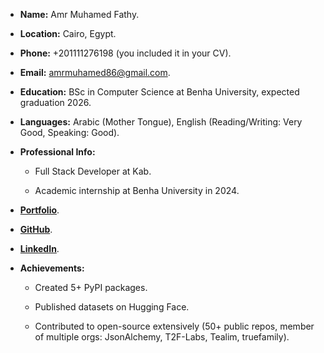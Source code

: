 -   **Name:** Amr Muhamed Fathy.
    
-   **Location:** Cairo, Egypt.
    
-   **Phone:** +201111276198 (you included it in your CV).
    
-   **Email:** amrmuhamed86@gmail.com.
    
-   **Education:** BSc in Computer Science at Benha University, expected graduation 2026.
    
-   **Languages:** Arabic (Mother Tongue), English (Reading/Writing: Very Good, Speaking: Good).
    
-   **Professional Info:**
    
    -   Full Stack Developer at Kab.
        
    -   Academic internship at Benha University in 2024.
        
-   [**Portfolio**](https://amrmuhamed.vercel.app/).
    
-   [**GitHub**](https://github.com/alaamer12).
    
-   [**LinkedIn**](https://www.linkedin.com/in/amr-muhamed/).
    
-   **Achievements:**
    
    -   Created 5+ PyPI packages.
        
    -   Published datasets on Hugging Face.
        
    -   Contributed to open-source extensively (50+ public repos, member of multiple orgs: JsonAlchemy, T2F-Labs, Tealim, truefamily).
	